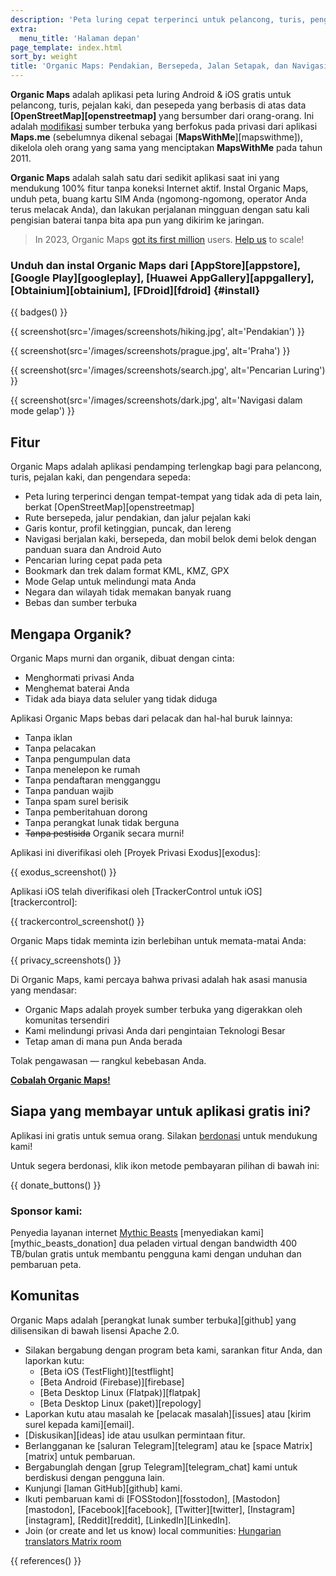 ```yaml
---
description: 'Peta luring cepat terperinci untuk pelancong, turis, pengemudi, pejalan kaki, dan pengendara sepeda yang dibuat oleh pendiri aplikasi MapsWithMe (Maps.Me).'
extra:
  menu_title: 'Halaman depan'
page_template: index.html
sort_by: weight
title: 'Organic Maps: Pendakian, Bersepeda, Jalan Setapak, dan Navigasi Luring'
---
```


**Organic Maps** adalah aplikasi peta luring Android & iOS gratis untuk pelancong, turis, pejalan kaki, dan pesepeda yang berbasis di atas data **[OpenStreetMap][openstreetmap]** yang bersumber dari orang-orang. Ini adalah [modifikasi][fork] sumber terbuka yang berfokus pada privasi dari aplikasi **Maps.me** (sebelumnya dikenal sebagai [**MapsWithMe**][mapswithme]), dikelola oleh orang yang sama yang menciptakan **MapsWithMe** pada tahun 2011.

**Organic Maps** adalah salah satu dari sedikit aplikasi saat ini yang mendukung 100% fitur tanpa koneksi Internet aktif. Instal Organic Maps, unduh peta, buang kartu SIM Anda (ngomong-ngomong, operator Anda terus melacak Anda), dan lakukan perjalanan mingguan dengan satu kali pengisian baterai tanpa bita apa pun yang dikirim ke jaringan.

> In 2023, Organic Maps [got its first million](@/news/2023-12-23/281/index.md) users. [Help us](@/donate/index.id.md) to scale!

### Unduh dan instal Organic Maps dari [AppStore][appstore], [Google Play][googleplay], [Huawei AppGallery][appgallery], [Obtainium][obtainium], [FDroid][fdroid] {#install}

{{ badges() }}

{{ screenshot(src='/images/screenshots/hiking.jpg', alt='Pendakian') }}

{{ screenshot(src='/images/screenshots/prague.jpg', alt='Praha') }}

{{ screenshot(src='/images/screenshots/search.jpg', alt='Pencarian Luring')
}}

{{ screenshot(src='/images/screenshots/dark.jpg', alt='Navigasi dalam mode
gelap') }}

## Fitur

Organic Maps adalah aplikasi pendamping terlengkap bagi para pelancong,
turis, pejalan kaki, dan pengendara sepeda:

- Peta luring terperinci dengan tempat-tempat yang tidak ada di peta lain,
  berkat [OpenStreetMap][openstreetmap]
- Rute bersepeda, jalur pendakian, dan jalur pejalan kaki
- Garis kontur, profil ketinggian, puncak, dan lereng
- Navigasi berjalan kaki, bersepeda, dan mobil belok demi belok dengan
  panduan suara dan Android Auto
- Pencarian luring cepat pada peta
- Bookmark dan trek dalam format KML, KMZ, GPX
- Mode Gelap untuk melindungi mata Anda
- Negara dan wilayah tidak memakan banyak ruang
- Bebas dan sumber terbuka

## Mengapa Organik?

Organic Maps murni dan organik, dibuat dengan cinta:

- Menghormati privasi Anda
- Menghemat baterai Anda
- Tidak ada biaya data seluler yang tidak diduga

Aplikasi Organic Maps bebas dari pelacak dan hal-hal buruk lainnya:

- Tanpa iklan
- Tanpa pelacakan
- Tanpa pengumpulan data
- Tanpa menelepon ke rumah
- Tanpa pendaftaran mengganggu
- Tanpa panduan wajib
- Tanpa spam surel berisik
- Tanpa pemberitahuan dorong
- Tanpa perangkat lunak tidak berguna
- ~~Tanpa pestisida~~ Organik secara murni!

Aplikasi ini diverifikasi oleh [Proyek Privasi Exodus][exodus]:

{{ exodus_screenshot() }}

Aplikasi iOS telah diverifikasi oleh [TrackerControl untuk
iOS][trackercontrol]:

{{ trackercontrol_screenshot() }}

Organic Maps tidak meminta izin berlebihan untuk memata-matai Anda:

{{ privacy_screenshots() }}

Di Organic Maps, kami percaya bahwa privasi adalah hak asasi manusia yang
mendasar:

- Organic Maps adalah proyek sumber terbuka yang digerakkan oleh komunitas
  tersendiri
- Kami melindungi privasi Anda dari pengintaian Teknologi Besar
- Tetap aman di mana pun Anda berada

Tolak pengawasan — rangkul kebebasan Anda.

**[Cobalah Organic Maps!](#install)**

## Siapa yang membayar untuk aplikasi gratis ini?

Aplikasi ini gratis untuk semua orang. Silakan
[berdonasi](@/donate/index.id.md) untuk mendukung kami!

Untuk segera berdonasi, klik ikon metode pembayaran pilihan di bawah ini:

{{ donate_buttons() }}

### Sponsor kami:

Penyedia layanan internet [Mythic Beasts](https://www.mythic-beasts.com/)
[menyediakan kami][mythic_beasts_donation] dua peladen virtual dengan
bandwidth 400 TB/bulan gratis untuk membantu pengguna kami dengan unduhan
dan pembaruan peta.

## Komunitas

Organic Maps adalah [perangkat lunak sumber terbuka][github] yang
dilisensikan di bawah lisensi Apache 2.0.

- Silakan bergabung dengan program beta kami, sarankan fitur Anda, dan
  laporkan kutu:
  * [Beta iOS (TestFlight)][testflight]
  * [Beta Android (Firebase)][firebase]
  * [Beta Desktop Linux (Flatpak)][flatpak]
  * [Beta Desktop Linux (paket)][repology]
- Laporkan kutu atau masalah ke [pelacak masalah][issues] atau [kirim surel
  kepada kami][email].
- [Diskusikan][ideas] ide atau usulkan permintaan fitur.
- Berlangganan ke [saluran Telegram][telegram] atau ke [space
  Matrix][matrix] untuk pembaruan.
- Bergabunglah dengan [grup Telegram][telegram_chat] kami untuk berdiskusi
  dengan pengguna lain.
- Kunjungi [laman GitHub][github] kami.
- Ikuti pembaruan kami di [FOSStodon][fosstodon], [Mastodon][mastodon],
  [Facebook][facebook], [Twitter][twitter], [Instagram][instagram],
  [Reddit][reddit], [LinkedIn][LinkedIn].
- Join (or create and let us know) local communities: [Hungarian translators
  Matrix room](https://matrix.to/#/#organicmapstranslate_hu:matrix.org)

[fork]: https://en.wikipedia.org/wiki/Fork_(software_development)

{{ references() }}
